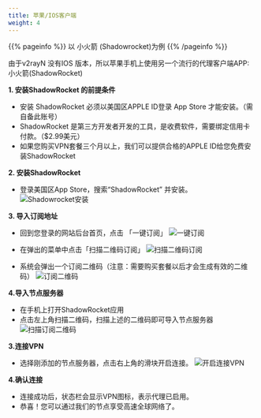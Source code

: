 ```yaml
---
title: 苹果/IOS客户端
weight: 4
---
```


{{% pageinfo %}}
以 小火箭 (Shadowrocket)为例
{{% /pageinfo %}}

由于v2rayN 没有IOS 版本，所以苹果手机上使用另一个流行的代理客户端APP: 小火箭(ShadowRocket)

**1. 安装ShadowRocket 的前提条件**
- 安装 ShadowRocket 必须以美国区APPLE ID登录 App Store 才能安装。（需自备此账号）
- ShadowRocket 是第三方开发者开发的工具，是收费软件，需要绑定信用卡付款。（$2.99美元）
- 如果您购买VPN套餐三个月以上，我们可以提供合格的APPLE ID给您免费安装ShadowRocket

**2. 安装ShadowRocket**
- 登录美国区App Store，搜索“ShadowRocket”  并安装。
![Shadowrocket安装](/images/Shadowrocket安装.png)


**3. 导入订阅地址**
- 回到您登录的网站后台首页，点击 「一键订阅」
![一键订阅](/images/一键订阅.png)

- 在弹出的菜单中点击「扫描二维码订阅」
![扫描二维码订阅](/images/扫描二维码订阅.png)

- 系统会弹出一个订阅二维码（注意：需要购买套餐以后才会生成有效的二维码）
![订阅二维码](/images/订阅二维码.png)
         

**4.导入节点服务器**
- 在手机上打开ShadowRocket应用
- 点击左上角扫描二维码，扫描上述的二维码即可导入节点服务器
![扫描订阅二维码](/images/Shadowrocket扫描.png)

**3.连接VPN**
- 选择刚添加的节点服务器，点击右上角的滑块开启连接。
![开启连接VPN](/images/Shadowrocket连接.png)

**4.确认连接**
- 连接成功后，状态栏会显示VPN图标，表示代理已启用。
- 恭喜！您可以通过我们的节点享受高速全球网络了。
